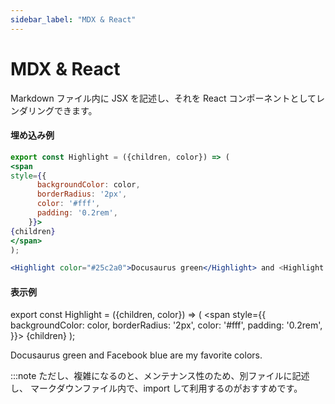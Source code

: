```yaml
---
sidebar_label: "MDX & React"
---
```


# MDX & React

Markdown ファイル内に JSX を記述し、それを React コンポーネントとしてレンダリングできます。

#### 埋め込み例

```jsx
export const Highlight = ({children, color}) => (
<span
style={{
      backgroundColor: color,
      borderRadius: '2px',
      color: '#fff',
      padding: '0.2rem',
    }}>
{children}
</span>
);

<Highlight color="#25c2a0">Docusaurus green</Highlight> and <Highlight color="#1877F2">Facebook blue</Highlight> are my favorite colors.
```

#### 表示例

export const Highlight = ({children, color}) => (
<span
style={{
      backgroundColor: color,
      borderRadius: '2px',
      color: '#fff',
      padding: '0.2rem',
    }}>
{children}
</span>
);

<Highlight color="#25c2a0">Docusaurus green</Highlight> and <Highlight color="#1877F2">Facebook blue</Highlight> are my favorite colors.

:::note
ただし、複雑になるのと、メンテナンス性のため、別ファイルに記述し、
マークダウンファイル内で、import して利用するのがおすすめです。
